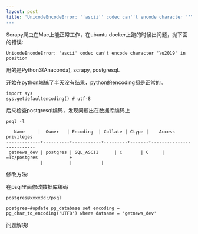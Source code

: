 ```yaml
---
layout: post
title: 'UnicodeEncodeError: ''ascii'' codec can''t encode character ''\u2019'' 
---
```


Scrapy爬虫在Mac上能正常工作，在ubuntu docker上跑的时候出问题，抛下面的错误:

~~~
UnicodeEncodeError: 'ascii' codec can't encode character '\u2019' in position
~~~

用的是Python3(Anaconda), scrapy, postgresql.


开始在python端搞了半天没有结果，python的encoding都是正常的。

~~~
import sys
sys.getdefaultencoding() # utf-8
~~~


后来检查postgresql编码，发现问题出在数据库编码上

~~~
psql -l

   Name     |  Owner   | Encoding  | Collate | Ctype |    Access privileges
-------------+----------+-----------+---------+-------+--------------------------
 getnews_dev | postgres | SQL_ASCII      | C       | C     | =Tc/postgres            +
             |          |           |         
~~~


修改方法:

在psql里面修改数据库编码

~~~
postgres@xxxxdd:/psql

postgres=#update pg_database set encoding = pg_char_to_encoding('UTF8') where datname = 'getnews_dev'
~~~

问题解决!